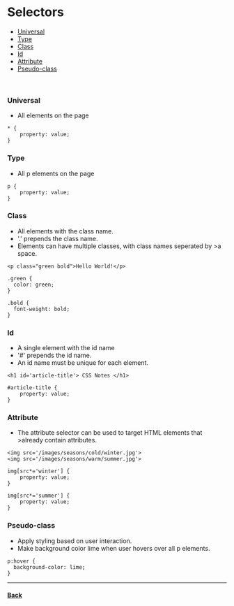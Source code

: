 # Selectors

- [Universal](#universal)
- [Type](#type)
- [Class](#class)
- [Id](#id)
- [Attribute](#attribute)
- [Pseudo-class](#pseudo-class)

<br>

### Universal
- All elements on the page
```
* { 
    property: value;
}
```

### Type
- All p elements on the page
```
p {
    property: value;
} 
```

### Class 
- All elements with the class name.
- '.' prepends the class name.
- Elements can have multiple classes, with class names seperated by >a space. 
```
<p class="green bold">Hello World!</p>
```
```
.green {
  color: green;
}
 
.bold {
  font-weight: bold;
}
```

### Id
- A single element with the id name
- '#' prepends the id name.
- An id name must be unique for each element.
```
<h1 id='article-title'> CSS Notes </h1>
```
```
#article-title {
    property: value;
}
```

### Attribute
- The attribute selector can be used to target HTML elements that >already contain attributes.
```
<img src='/images/seasons/cold/winter.jpg'>
<img src='/images/seasons/warm/summer.jpg'>
```
```
img[src*='winter'] {
    property: value;
}
 
img[src*='summer'] {
    property: value;
}
```

### Pseudo-class
- Apply styling based on user interaction.
- Make background color lime when user hovers over all p elements.
```
p:hover {
  background-color: lime;
}
```
---

#### [Back](../readme.md#css-quick-guide)